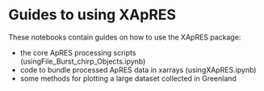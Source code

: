 # Guides to using XApRES
These notebooks contain guides on how to use the XApRES package:

- the core ApRES processing scripts (usingFile_Burst_chirp_Objects.ipynb)
- code to bundle processed ApRES data in xarrays (usingXApRES.ipynb)
- some methods for plotting a large dataset collected in Greenland 


